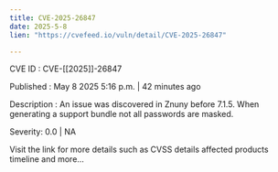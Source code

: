 ```yaml
---
title: CVE-2025-26847
date: 2025-5-8
lien: "https://cvefeed.io/vuln/detail/CVE-2025-26847"

---
```


CVE ID : CVE-[[2025]]-26847

Published :  May 8
2025
5:16 p.m. | 42 minutes ago

Description : An issue was discovered in Znuny before 7.1.5. When generating a support bundle
not all passwords are masked.

Severity: 0.0 | NA

Visit the link for more details
such as CVSS details
affected products
timeline
and more...
